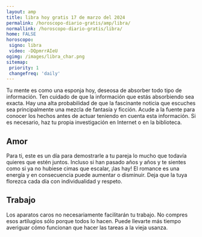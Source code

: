 ```yaml
---
layout: amp
title: libra hoy gratis 17 de marzo del 2024 
permalink: /horoscopo-diario-gratis/amp/libra/
normallink: /horoscopo-diario-gratis/libra/
home: FALSE
horoscopo:
 signo: libra
 video: -DQpmrrAIeU
ogimg: /images/libra_char.png
sitemap:
 priority: 1
 changefreq: 'daily'
---
```



Tu mente es como una esponja hoy, deseosa de absorber todo tipo de información. Ten cuidado de que la información que estás absorbiendo sea exacta. Hay una alta probabilidad de que la fascinante noticia que escuches sea principalmente una mezcla de fantasía y ficción. Acude a la fuente para conocer los hechos antes de actuar teniendo en cuenta esta información. Si es necesario, haz tu propia investigación en Internet o en la biblioteca.

## Amor

Para ti, este es un día para demostrarle a tu pareja lo mucho que todavía quieres que estén juntos. Incluso si han pasado años y años y te sientes como si ya no hubiese cimas que escalar, ¡las hay! El romance es una energía y en consecuencia puede aumentar o disminuir. Deja que la tuya florezca cada día con individualidad y respeto.

## Trabajo

Los aparatos caros no necesariamente facilitarán tu trabajo. No compres esos artilugios sólo porque todos lo hacen. Puede llevarte más tiempo averiguar cómo funcionan que hacer las tareas a la vieja usanza.